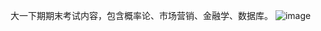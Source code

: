 大一下期期末考试内容，包含概率论、市场营销、金融学、数据库。
![image](https://user-images.githubusercontent.com/54904760/221059734-15d5ae24-85cd-4239-95f8-7d0490f542c6.png)
